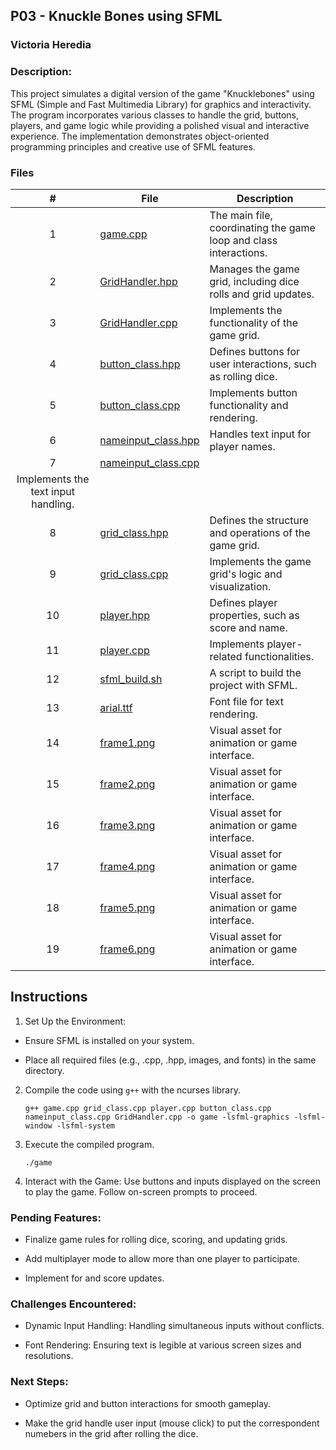 ## P03 - Knuckle Bones using SFML
### Victoria Heredia
### Description:

This project simulates a digital version of the game "Knucklebones" using SFML (Simple and Fast Multimedia Library) for graphics and interactivity. The program incorporates various classes to handle the grid, buttons, players, and game logic while providing a polished visual and interactive experience. The implementation demonstrates object-oriented programming principles and creative use of SFML features.


### Files

|   #   | File             | Description                                        |
| :---: | ---------------- | -------------------------------------------------- |
|   1   | [game.cpp](./game.cpp)   | The main file, coordinating the game loop and class interactions. |
|   2   | [GridHandler.hpp](./GridHandler.hpp) | Manages the game grid, including dice rolls and grid updates.|
|   3   | [GridHandler.cpp](./GridHandler.cpp) | Implements the functionality of the game grid. |
|   4   | [button_class.hpp](./button_class.hpp)   | Defines buttons for user interactions, such as rolling dice. |
|   5   | [button_class.cpp](./button_class.cpp)   | Implements button functionality and rendering.|
|   6   | [nameinput_class.hpp](./nameinput_class.hpp)   | Handles text input for player names.|
|   7   | [nameinput_class.cpp](./nameinput_class.cpp)   | 
Implements the text input handling.|
|   8   | [grid_class.hpp](./grid_class.hpp)   | Defines the structure and operations of the game grid. |
|   9   | [grid_class.cpp](./grid_class.cpp)   | Implements the game grid's logic and visualization. |
|   10   | [player.hpp](./player.hpp)   | Defines player properties, such as score and name.|
|   11   | [player.cpp](./player.cpp)   | Implements player-related functionalities. |
|   12  | [sfml_build.sh](./sfml_build.sh)   | A script to build the project with SFML. |
|   13  | [arial.ttf](./arial.ttf)   | Font file for text rendering. |
|   14  | [frame1.png](./frame1.png)   | Visual asset for animation or game interface. |
|   15  | [frame2.png](./frame2.png)   | Visual asset for animation or game interface. |
|   16  | [frame3.png](./frame3.png)   | Visual asset for animation or game interface. |
|   17  | [frame4.png](./frame4.png)   | Visual asset for animation or game interface. |
|   18  | [frame5.png](./frame5.png)   | Visual asset for animation or game interface. |
|   19  | [frame6.png](./frame6.png)   | Visual asset for animation or game interface. |


## Instructions

1. Set Up the Environment:

- Ensure SFML is installed on your system.

- Place all required files (e.g., .cpp, .hpp, images, and fonts) in the same directory. 

2. Compile the code using `g++` with the ncurses library.
    
    `g++ game.cpp grid_class.cpp player.cpp button_class.cpp nameinput_class.cpp GridHandler.cpp -o game -lsfml-graphics -lsfml-window -lsfml-system` 

3. Execute the compiled program.
    
    `./game`  

4. Interact with the Game: Use buttons and inputs displayed on the screen to play the game. Follow on-screen prompts to proceed.

### Pending Features:

- Finalize game rules for rolling dice, scoring, and updating grids.

- Add multiplayer mode to allow more than one player to participate.

- Implement for and score updates.

### Challenges Encountered:
- Dynamic Input Handling: Handling simultaneous inputs without conflicts.

- Font Rendering: Ensuring text is legible at various screen sizes and resolutions.

### Next Steps:

- Optimize grid and button interactions for smooth gameplay.

- Make the grid handle user input (mouse click) to put the correspondent numebers in the grid after rolling the dice.

